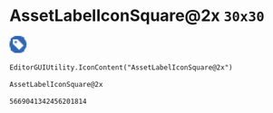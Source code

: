# AssetLabelIconSquare@2x `30x30`
<img src="/img/AssetLabelIconSquare@2x.png" width=30 height=30>

``` CSharp
EditorGUIUtility.IconContent("AssetLabelIconSquare@2x")
```
```
AssetLabelIconSquare@2x
```
```
5669041342456201814
```
